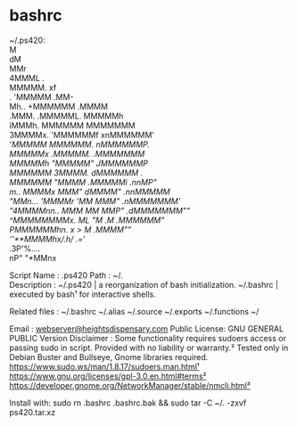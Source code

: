   # bashrc
  ~/.ps420:  
                          M                           
                         dM                            
                         MMr                           
                        4MMML                  .       
                        MMMMM.                xf      
        .              'MMMMM               .MM-       
         Mh..          +MMMMMM            .MMMM     
        .MMM.         .MMMMML.          MMMMMh        
        iMMMh.        MMMMMM         MMMMMMM         
        3MMMMx.     'MMMMMMf      xnMMMMMM'         
        '*MMMMM      MMMMMM.     nMMMMMMP.          
         *MMMMMx    .MMMMM.    .MMMMMMM            
          *MMMMMh   "MMMMM"   JMMMMMMP             
            MMMMMM   3MMMM.  dMMMMMM            .  
             MMMMMM  "MMMM  .MMMMMi        .nnMP"  
  m..         *MMMMx  MMM"  dMMMM"    .nnMMMMM*   
   "MMn...     'MMMMr 'MM   MMM"   .nMMMMMMM*'     
    "4MMMMnn..   *MMM  MM  MMP"  .dMMMMMMM""       
      ^MMMMMMMMx.  *ML "M .M*  .MMMMMM**"         
         *PMMMMMMhn. *x > M  .MMMM**""             
                ''**MMMMhx/.h/ .=*'                    
                     .3P'%....                     
                   nP"     "*MMnx    

  Script Name   : .ps420
  Path          : ~/.                                                 
  Description   : ~/.ps420  | a reorganization of bash initialization.
                 ~/.bashrc | executed by bash¹ for interactive shells.

  Related files :  ~/.bashrc ~/.alias ~/.source ~/.exports ~/.functions ~/

  Email         : webserver@heightsdispensary.com 
  Public License: GNU GENERAL PUBLIC Version
  Disclaimer    : Some functionality requires sudoers access or passing sudo in script.
                 Provided with no liability or warranty.² 
                 Tested only in Debian Buster and Bullseye, Gnome libraries required.                      
                 https://www.sudo.ws/man/1.8.17/sudoers.man.html¹
                 https://www.gnu.org/licenses/gpl-3.0.en.html#terms² 
                 https://developer.gnome.org/NetworkManager/stable/nmcli.html³


  Install with: sudo rn .bashrc .bashrc.bak && sudo tar -C ~/. -zxvf ps420.tar.xz




